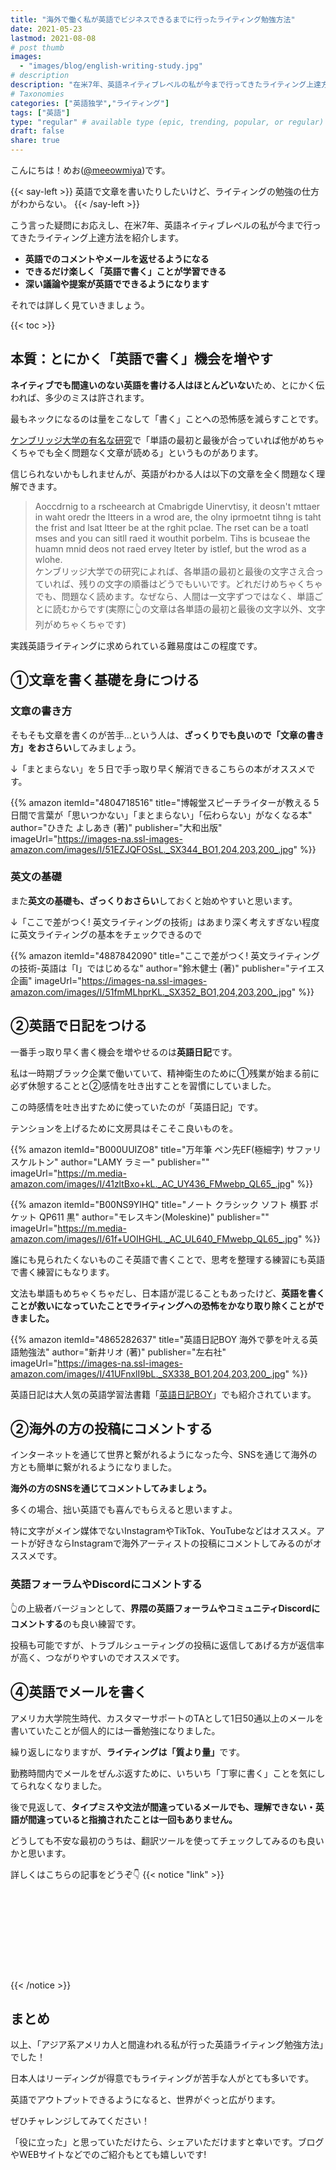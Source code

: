 ```yaml
---
title: "海外で働く私が英語でビジネスできるまでに行ったライティング勉強方法"
date: 2021-05-23
lastmod: 2021-08-08
# post thumb
images:
  - "images/blog/english-writing-study.jpg"
# description
description: "在米7年、英語ネイティブレベルの私が今まで行ってきたライティング上達方法を紹介します"
# Taxonomies
categories: ["英語独学","ライティング"]
tags: ["英語"]
type: "regular" # available type (epic, trending, popular, or regular)
draft: false
share: true
---
```


こんにちは！めお(<u><a href="https://twitter.com/meeowmiya" target="_blank">@meeowmiya</a></u>)です。

{{< say-left >}}
英語で文章を書いたりしたいけど、ライティングの勉強の仕方がわからない。
{{< /say-left >}}

こう言った疑問にお応えし、在米7年、英語ネイティブレベルの私が今まで行ってきたライティング上達方法を紹介します。


* **英語でのコメントやメールを返せるようになる**
* **できるだけ楽しく「英語で書く」ことが学習できる**
* **深い議論や提案が英語でできるようになります**


それでは詳しく見ていきましょう。

{{< toc >}}

## 本質：とにかく「英語で書く」機会を増やす

<span class="keiko-red">**ネイティブでも間違いのない英語を書ける人はほとんどいない**</span>ため、とにかく伝われば、多少のミスは許されます。

最もネックになるのは量をこなして「書く」ことへの恐怖感を減らすことです。

<u><a href="https://www.mrc-cbu.cam.ac.uk/people/matt.davis/cmabridge/" target="_blank">ケンブリッジ大学の有名な研究</a></u>で「単語の最初と最後が合っていれば他がめちゃくちゃでも全く問題なく文章が読める」というものがあります。

信じられないかもしれませんが、英語がわかる人は以下の文章を全く問題なく理解できます。

> Aoccdrnig to a rscheearch at Cmabrigde Uinervtisy, it deosn't mttaer in waht oredr the ltteers in a wrod are, the olny iprmoetnt tihng is taht the frist and lsat ltteer be at the rghit pclae. The rset can be a toatl mses and you can sitll raed it wouthit porbelm. Tihs is bcuseae the huamn mnid deos not raed ervey lteter by istlef, but the wrod as a wlohe.<br>ケンブリッジ大学での研究によれば、各単語の最初と最後の文字さえ合っていれば、残りの文字の順番はどうでもいいです。どれだけめちゃくちゃでも、問題なく読めます。なぜなら、人間は一文字ずつではなく、単語ごとに読むからです(実際に👆の文章は各単語の最初と最後の文字以外、文字列がめちゃくちゃです)

実践英語ライティングに求められている難易度はこの程度です。


## ①文章を書く基礎を身につける

### 文章の書き方
そもそも文章を書くのが苦手...という人は、<span class="keiko-red">**ざっくりでも良いので「文章の書き方」をおさらい**</span>してみましょう。

↓「まとまらない」を５日で手っ取り早く解消できるこちらの本がオススメです。

{{% amazon
itemId="4804718516"
title="博報堂スピーチライターが教える 5日間で言葉が「思いつかない」「まとまらない」「伝わらない」がなくなる本"
author="ひきた よしあき (著)"
publisher="大和出版"
imageUrl="https://images-na.ssl-images-amazon.com/images/I/51EZJQFOSsL._SX344_BO1,204,203,200_.jpg"
%}}

### 英文の基礎

また<span class="keiko-red">**英文の基礎も、ざっくりおさらい**</span>しておくと始めやすいと思います。

↓「ここで差がつく! 英文ライティングの技術」はあまり深く考えすぎない程度に英文ライティングの基本をチェックできるので

{{% amazon
itemId="4887842090"
title="ここで差がつく! 英文ライティングの技術-英語は「I」ではじめるな"
author="鈴木健士 (著)"
publisher="テイエス企画"
imageUrl="https://images-na.ssl-images-amazon.com/images/I/51fmMLhprKL._SX352_BO1,204,203,200_.jpg"
%}}

## ②英語で日記をつける

一番手っ取り早く書く機会を増やせるのは<span class="keiko-red">**英語日記**</span>です。

私は一時期ブラック企業で働いていて、精神衛生のために①残業が始まる前に必ず休憩することと②感情を吐き出すことを習慣にしていました。

この時感情を吐き出すために使っていたのが「英語日記」です。

テンションを上げるために文房具はそこそこ良いものを。

{{% amazon 
 itemId="B000UUIZO8"
 title="万年筆 ペン先EF(極細字) サファリ スケルトン"
 author="LAMY ラミー"
 publisher=""
 imageUrl="https://m.media-amazon.com/images/I/41zltBxo+kL._AC_UY436_FMwebp_QL65_.jpg"
%}}


{{% amazon 
 itemId="B00NS9YIHQ"
 title="ノート クラシック ソフト 横罫 ポケット QP611 黒"
 author="モレスキン(Moleskine)"
 publisher=""
 imageUrl="https://m.media-amazon.com/images/I/61f+UOIHGHL._AC_UL640_FMwebp_QL65_.jpg"
%}}


誰にも見られたくないものこそ英語で書くことで、思考を整理する練習にも英語で書く練習にもなります。

文法も単語もめちゃくちゃだし、日本語が混じることもあったけど、<span class="keiko-red">**英語を書くことが救いになっていたことでライティングへの恐怖をかなり取り除くことができました。**</span>

{{% amazon 
 itemId="4865282637"
 title="英語日記BOY 海外で夢を叶える英語勉強法"
 author="新井リオ  (著)"
 publisher="左右社"
 imageUrl="https://images-na.ssl-images-amazon.com/images/I/41UFnxlI9bL._SX338_BO1,204,203,200_.jpg"
%}}


英語日記は大人気の英語学習法書籍「<u>英語日記BOY</u>」でも紹介されています。

## ②海外の方の投稿にコメントする

インターネットを通じて世界と繋がれるようになった今、SNSを通じて海外の方とも簡単に繋がれるようになりました。

<span class="keiko-red">**海外の方のSNSを通じてコメントしてみましょう。**</span>

多くの場合、拙い英語でも喜んでもらえると思いますよ。

特に文字がメイン媒体でないInstagramやTikTok、YouTubeなどはオススメ。アートが好きならInstagramで海外アーティストの投稿にコメントしてみるのがオススメです。

### 英語フォーラムやDiscordにコメントする


👆の上級者バージョンとして、<span class="keiko-red">**界隈の英語フォーラムやコミュニティDiscordにコメントする**</span>のも良い練習です。

投稿も可能ですが、トラブルシューティングの投稿に返信してあげる方が返信率が高く、つながりやすいのでオススメです。


## ④英語でメールを書く

アメリカ大学院生時代、カスタマーサポートのTAとして1日50通以上のメールを書いていたことが個人的には一番勉強になりました。

繰り返しになりますが、<span class="keiko-red">**ライティングは「質より量」**</span>です。

勤務時間内でメールをぜんぶ返すために、いちいち「丁寧に書く」ことを気にしてられなくなりました。

後で見返して、<span class="keiko-red">**タイプミスや文法が間違っているメールでも、理解できない・英語が間違っていると指摘されたことは一回もありません。**</span>

どうしても不安な最初のうちは、翻訳ツールを使ってチェックしてみるのも良いかと思います。

詳しくはこちらの記事をどうぞ👇
{{< notice "link" >}}
<div class="iframely-embed"><div class="iframely-responsive" style="height: 140px; padding-bottom: 0;"><a href="https://menglish.jp/post/write-english-concept/" data-iframely-url="//cdn.iframe.ly/gR0H39s?card=small"></a></div></div><script async src="//cdn.iframe.ly/embed.js" charset="utf-8"></script>
{{< /notice >}}


## まとめ

以上、「アジア系アメリカ人と間違われる私が行った英語ライティング勉強方法」でした！

日本人はリーディングが得意でもライティングが苦手な人がとても多いです。

英語でアウトプットできるようになると、世界がぐっと広がります。

ぜひチャレンジしてみてください！

「役に立った」と思っていただけたら、シェアいただけますと幸いです。ブログやWEBサイトなどでのご紹介もとても嬉しいです!

